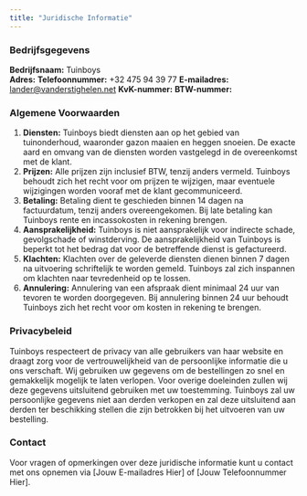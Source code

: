 ```yaml
---
title: "Juridische Informatie"
---
```


### Bedrijfsgegevens

**Bedrijfsnaam:** Tuinboys  
**Adres:** 
**Telefoonnummer:** +32 475 94 39 77
**E-mailadres:** lander@vanderstighelen.net
**KvK-nummer:** 
**BTW-nummer:**

### Algemene Voorwaarden

1. **Diensten:** Tuinboys biedt diensten aan op het gebied van tuinonderhoud, waaronder gazon maaien en heggen snoeien. De exacte aard en omvang van de diensten worden vastgelegd in de overeenkomst met de klant.
2. **Prijzen:** Alle prijzen zijn inclusief BTW, tenzij anders vermeld. Tuinboys behoudt zich het recht voor om prijzen te wijzigen, maar eventuele wijzigingen worden vooraf met de klant gecommuniceerd.
3. **Betaling:** Betaling dient te geschieden binnen 14 dagen na factuurdatum, tenzij anders overeengekomen. Bij late betaling kan Tuinboys rente en incassokosten in rekening brengen.
4. **Aansprakelijkheid:** Tuinboys is niet aansprakelijk voor indirecte schade, gevolgschade of winstderving. De aansprakelijkheid van Tuinboys is beperkt tot het bedrag dat voor de betreffende dienst is gefactureerd.
5. **Klachten:** Klachten over de geleverde diensten dienen binnen 7 dagen na uitvoering schriftelijk te worden gemeld. Tuinboys zal zich inspannen om klachten naar tevredenheid op te lossen.
6. **Annulering:** Annulering van een afspraak dient minimaal 24 uur van tevoren te worden doorgegeven. Bij annulering binnen 24 uur behoudt Tuinboys zich het recht voor om kosten in rekening te brengen.

### Privacybeleid

Tuinboys respecteert de privacy van alle gebruikers van haar website en draagt zorg voor de vertrouwelijkheid van de persoonlijke informatie die u ons verschaft. Wij gebruiken uw gegevens om de bestellingen zo snel en gemakkelijk mogelijk te laten verlopen. Voor overige doeleinden zullen wij deze gegevens uitsluitend gebruiken met uw toestemming. Tuinboys zal uw persoonlijke gegevens niet aan derden verkopen en zal deze uitsluitend aan derden ter beschikking stellen die zijn betrokken bij het uitvoeren van uw bestelling.

### Contact

Voor vragen of opmerkingen over deze juridische informatie kunt u contact met ons opnemen via [Jouw E-mailadres Hier] of [Jouw Telefoonnummer Hier].

